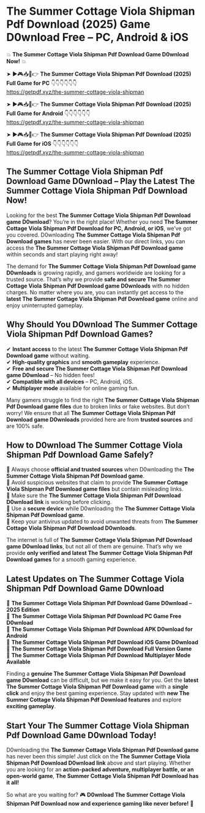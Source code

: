 # The Summer Cottage Viola Shipman Pdf Download (2025) Game D0wnload Free – PC, Android & iOS

💥 **The Summer Cottage Viola Shipman Pdf Download Game D0wnload Now!** 💥  

➤ ►🎮📥📱👉 **The Summer Cottage Viola Shipman Pdf Download (2025) Full Game for PC** 👇👇👇👇👇👇  
https://getpdf.xyz/the-summer-cottage-viola-shipman  

➤ ►🎮📥📱👉 **The Summer Cottage Viola Shipman Pdf Download (2025) Full Game for Android** 👇👇👇👇👇👇  
https://getpdf.xyz/the-summer-cottage-viola-shipman  

➤ ►🎮📥📱👉 **The Summer Cottage Viola Shipman Pdf Download (2025) Full Game for iOS** 👇👇👇👇👇👇  
https://getpdf.xyz/the-summer-cottage-viola-shipman  

## The Summer Cottage Viola Shipman Pdf Download Game D0wnload – Play the Latest The Summer Cottage Viola Shipman Pdf Download Now!

Looking for the best **The Summer Cottage Viola Shipman Pdf Download game D0wnload**? You’re in the right place! Whether you need **The Summer Cottage Viola Shipman Pdf Download for PC, Android, or iOS**, we’ve got you covered. D0wnloading **The Summer Cottage Viola Shipman Pdf Download games** has never been easier. With our direct links, you can access the **The Summer Cottage Viola Shipman Pdf Download game** within seconds and start playing right away!  

The demand for **The Summer Cottage Viola Shipman Pdf Download game D0wnloads** is growing rapidly, and gamers worldwide are looking for a trusted source. That’s why we provide **safe and secure The Summer Cottage Viola Shipman Pdf Download game D0wnloads** with no hidden charges. No matter where you are, you can instantly get access to the **latest The Summer Cottage Viola Shipman Pdf Download game** online and enjoy uninterrupted gameplay.  

## **Why Should You D0wnload The Summer Cottage Viola Shipman Pdf Download Games?**  

✔ **Instant access** to the latest **The Summer Cottage Viola Shipman Pdf Download game** without waiting.  
✔ **High-quality graphics** and **smooth gameplay** experience.  
✔ **Free and secure The Summer Cottage Viola Shipman Pdf Download game D0wnload** – No hidden fees!  
✔ **Compatible with all devices** – PC, Android, iOS.  
✔ **Multiplayer mode** available for online gaming fun.  

Many gamers struggle to find the right **The Summer Cottage Viola Shipman Pdf Download game files** due to broken links or fake websites. But don’t worry! We ensure that all **The Summer Cottage Viola Shipman Pdf Download game D0wnloads** provided here are from **trusted sources** and are 100% safe.  

## **How to D0wnload The Summer Cottage Viola Shipman Pdf Download Game Safely?**  

📌 Always choose **official and trusted sources** when D0wnloading the **The Summer Cottage Viola Shipman Pdf Download game**.  
📌 Avoid suspicious websites that claim to provide **The Summer Cottage Viola Shipman Pdf Download game files** but contain misleading links.  
📌 Make sure the **The Summer Cottage Viola Shipman Pdf Download D0wnload link** is working before clicking.  
📌 Use a **secure device** while D0wnloading the **The Summer Cottage Viola Shipman Pdf Download game**.  
📌 Keep your antivirus updated to avoid unwanted threats from **The Summer Cottage Viola Shipman Pdf Download D0wnloads**.  

The internet is full of **The Summer Cottage Viola Shipman Pdf Download game D0wnload links**, but not all of them are genuine. That’s why we provide **only verified and latest The Summer Cottage Viola Shipman Pdf Download games** for a smooth gaming experience.  

## **Latest Updates on The Summer Cottage Viola Shipman Pdf Download Game D0wnload**  

🔹 **The Summer Cottage Viola Shipman Pdf Download Game D0wnload – 2025 Edition**  
🔹 **The Summer Cottage Viola Shipman Pdf Download PC Game Free D0wnload**  
🔹 **The Summer Cottage Viola Shipman Pdf Download APK D0wnload for Android**  
🔹 **The Summer Cottage Viola Shipman Pdf Download iOS Game D0wnload**  
🔹 **The Summer Cottage Viola Shipman Pdf Download Full Version Game**  
🔹 **The Summer Cottage Viola Shipman Pdf Download Multiplayer Mode Available**  

Finding a **genuine The Summer Cottage Viola Shipman Pdf Download game D0wnload** can be difficult, but we make it easy for you. Get the **latest The Summer Cottage Viola Shipman Pdf Download game** with a **single click** and enjoy the best gaming experience. Stay updated with **new The Summer Cottage Viola Shipman Pdf Download features** and explore **exciting gameplay**.  

## **Start Your The Summer Cottage Viola Shipman Pdf Download Game D0wnload Today!**  

D0wnloading the **The Summer Cottage Viola Shipman Pdf Download game** has never been this simple! Just click on the **The Summer Cottage Viola Shipman Pdf Download D0wnload link** above and start playing. Whether you are looking for an **action-packed adventure, multiplayer battle, or an open-world game**, **The Summer Cottage Viola Shipman Pdf Download has it all!**  

So what are you waiting for? 🎮 **D0wnload The Summer Cottage Viola Shipman Pdf Download now and experience gaming like never before!** 🚀  